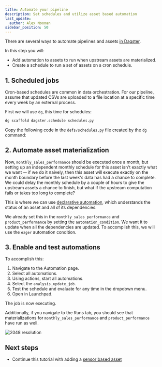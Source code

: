 ```yaml
---
title: Automate your pipeline
description: Set schedules and utilize asset based automation
last_update:
  author: Alex Noonan
sidebar_position: 50
---
```


There are several ways to automate pipelines and assets [in Dagster](/guides/automate).

In this step you will:

- Add automation to assets to run when upstream assets are materialized.
- Create a schedule to run a set of assets on a cron schedule.

## 1. Scheduled jobs

Cron-based schedules are common in data orchestration. For our pipeline, assume that updated CSVs are uploaded to a file location at a specific time every week by an external process.

First we will use `dg`, this time for schedules:

```bash
dg scaffold dagster.schedule schedules.py
```

Copy the following code in the `defs/schedules.py` file created by the `dg` command:

<CodeExample
  path="docs_snippets/docs_snippets/guides/tutorials/etl_tutorial/defs/schedules.py"
  language="python"
/>

## 2. Automate asset materialization

Now, `monthly_sales_performance` should be executed once a month, but setting up an independent monthly schedule for this asset isn't exactly what we want -- if we do it naively, then this asset will execute exactly on the month boundary before the last week's data has had a chance to complete. We could delay the monthly schedule by a couple of hours to give the upstream assets a chance to finish, but what if the upstream computation fails or takes too long to complete?

This is where we can use [declarative automation](/guides/automate/declarative-automation), which understands the status of an asset and all of its dependencies.

We already set this in the `monthly_sales_performance` and `product_performance` by setting the `automation_condition`. We want it to update when all the dependencies are updated. To accomplish this, we will use the `eager` automation condition.

## 3. Enable and test automations

To accomplish this:

1. Navigate to the Automation page.
2. Select all automations.
3. Using actions, start all automations.
4. Select the `analysis_update_job`.
5. Test the schedule and evaluate for any time in the dropdown menu.
6. Open in Launchpad.

The job is now executing.

Additionally, if you navigate to the Runs tab, you should see that materializations for `monthly_sales_performance` and `product_performance` have run as well.

![2048 resolution](/images/tutorial/etl-tutorial/automation-final.png)

## Next steps

- Continue this tutorial with adding a [sensor based asset](/etl-pipeline-tutorial/create-a-sensor-asset)
